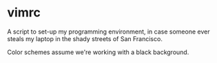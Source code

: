 # vimrc

A script to set-up my programming environment, in case someone ever steals my laptop in the shady streets of San Francisco.

Color schemes assume we're working with a black background.
